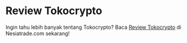 # Review Tokocrypto

Ingin tahu lebih banyak tentang Tokocrypto? Baca [Review Tokocrypto](https://nesiatrade.com/review-tokocrypto-terbaru/) di Nesiatrade.com sekarang!
